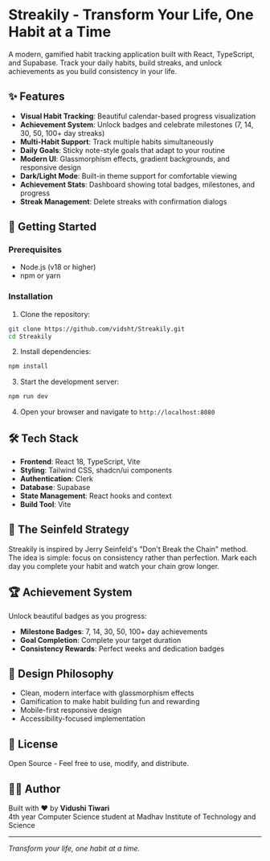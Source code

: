 # Streakily - Transform Your Life, One Habit at a Time

A modern, gamified habit tracking application built with React, TypeScript, and Supabase. Track your daily habits, build streaks, and unlock achievements as you build consistency in your life.

## ✨ Features

- **Visual Habit Tracking**: Beautiful calendar-based progress visualization
- **Achievement System**: Unlock badges and celebrate milestones (7, 14, 30, 50, 100+ day streaks)
- **Multi-Habit Support**: Track multiple habits simultaneously
- **Daily Goals**: Sticky note-style goals that adapt to your routine
- **Modern UI**: Glassmorphism effects, gradient backgrounds, and responsive design
- **Dark/Light Mode**: Built-in theme support for comfortable viewing
- **Achievement Stats**: Dashboard showing total badges, milestones, and progress
- **Streak Management**: Delete streaks with confirmation dialogs

## 🚀 Getting Started

### Prerequisites

- Node.js (v18 or higher)
- npm or yarn

### Installation

1. Clone the repository:
```bash
git clone https://github.com/vidsht/Streakily.git
cd Streakily
```

2. Install dependencies:
```bash
npm install
```

3. Start the development server:
```bash
npm run dev
```

4. Open your browser and navigate to `http://localhost:8080`

## 🛠️ Tech Stack

- **Frontend**: React 18, TypeScript, Vite
- **Styling**: Tailwind CSS, shadcn/ui components
- **Authentication**: Clerk
- **Database**: Supabase
- **State Management**: React hooks and context
- **Build Tool**: Vite

## 📱 The Seinfeld Strategy

Streakily is inspired by Jerry Seinfeld's "Don't Break the Chain" method. The idea is simple: focus on consistency rather than perfection. Mark each day you complete your habit and watch your chain grow longer.

## 🏆 Achievement System

Unlock beautiful badges as you progress:
- **Milestone Badges**: 7, 14, 30, 50, 100+ day achievements
- **Goal Completion**: Complete your target duration
- **Consistency Rewards**: Perfect weeks and dedication badges

## 🎨 Design Philosophy

- Clean, modern interface with glassmorphism effects
- Gamification to make habit building fun and rewarding
- Mobile-first responsive design
- Accessibility-focused implementation

## 📄 License

Open Source - Feel free to use, modify, and distribute.

## 👩‍💻 Author

Built with ❤️ by **Vidushi Tiwari**  
4th year Computer Science student at Madhav Institute of Technology and Science

---

*Transform your life, one habit at a time.*
